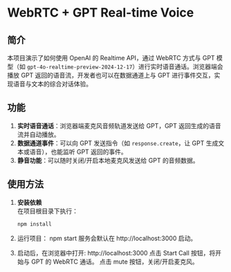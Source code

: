 # WebRTC + GPT Real-time Voice

## 简介

本项目演示了如何使用 OpenAI 的 Realtime API，通过 WebRTC 方式与 GPT 模型（如 `gpt-4o-realtime-preview-2024-12-17`）进行实时语音通话。浏览器端会播放 GPT 返回的语音流，开发者也可以在数据通道上与 GPT 进行事件交互，实现语音与文本的综合对话体验。

## 功能

1. **实时语音通话**：浏览器端麦克风音频轨道发送给 GPT，GPT 返回生成的语音流并自动播放。  
2. **数据通道事件**：可以向 GPT 发送指令（如 `response.create`，让 GPT 生成文本或语音），也能监听 GPT 返回的事件。  
3. **静音功能**：可以随时关闭/开启本地麦克风发送给 GPT 的音频数据。  

## 使用方法

1. **安装依赖**  
   在项目根目录下执行：
   ```bash
   npm install

2. 运行项目：
   npm start
   服务会默认在 http://localhost:3000 启动。

3. 启动后，在浏览器中打开: http://localhost:3000
   点击 Start Call 按钮，将开始与 GPT 的 WebRTC 通话。
   点击 mute 按钮，关闭/开启麦克风。
